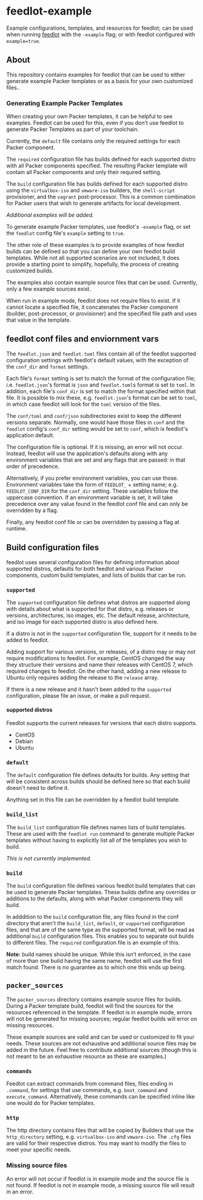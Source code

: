 # feedlot-example
Example configurations, templates, and resources for feedlot; can be used when running [feedlot](https://github.com/mohae/feedlot) with the `-example` flag; or with feedlot configured with `example=true`.

## About
This repository contains examples for feedlot that can be used to either generate example Packer templates or as a basis for your own customized files..

### Generating Example Packer Templates
When creating your own Packer templates, it can be helpful to see examples. Feedlot can be used for this, even if you don't use feedlot to generate Packer Templates as part of your toolchain.

Currently, the `default` file contains only the required settings for each Packer component.

The `required` configuration file has builds defined for each supported distro with all Packer components specified. The resulting Packer template will contain all Packer components and only their required setting.

The `build` configuration file has builds defined for each supported distro using the `virtualbox-iso` and `vmware-iso` builders, the `shell-script` provisioner, and the `vagrant` post-processor. This is a common combination for Packer users that wish to generate artifacts for local development.

_Additional examples will be added._

To generate example Packer templates, use feedlot's `-example` flag, or set the `feedlot` config file's `example` setting to `true`.

The other role of these examples is to provide examples of how feedlot builds can be defined so that you can define your own feedlot build templates. While not all supported scenarios are not included, it does provide a starting point to simplify, hopefully, the process of creating customized builds.

The examples also contain example source files that can be used. Currently, only a few example sources exist.

When run in example mode, feedlot does not require files to exist. If it cannot locate a specified file, it concatenates the Packer component (builder, post-processor, or provisioner) and the specified file path and uses that value in the template.

## feedlot conf files and enviornment vars
The `feedlot.json` and `feedlot.toml` files contain all of the feedlot supported configuration settings with feedlot's default values, with the exception of the `conf_dir` and `format` settings.

Each file's `format` setting is set to match the format of the configuration file; i.e. `feedlot.json`'s format is `json` and `feedlot.toml`s format is set to `toml`. In addition, each file's `conf_dir` is set to match the format specified within that file.  It is possible to mix these, e.g. `feedlot.json`'s format can be set to `toml`, in which case feedlot will look for the `toml` version of the files.

The `conf/toml` and `conf/json` subdirectories exist to keep the different versions separate. Normally, one would have those files in `conf` and the `feedlot` config's `conf_dir` setting would be set to `conf`, which is feedlot's application default.

The configuration file is optional. If it is missing, an error will not occur. Instead, feedlot will use the application's defaults along with any environment variables that are set and any flags that are passed: in that order of precedence.

Alternatively, if you prefer environment variables, you can use those. Environment variables take the form of `FEEDLOT_` + setting name; e.g. `FEEDLOT_CONF_DIR` for the `conf_dir` setting. These variables follow the uppercase convention. If an environment variable is set, it will take precedence over any value found in the feedlot conf file and can only be overridden by a flag.

Finally, any feedlot conf file or  can be overridden by passing a flag at runtime.

## Build configuration files
feedlot uses several configuration files for defining information about supported distros, defaults for both feedlot and various Packer components, custom build templates, and lists of builds that can be run.

### `supported`
The `supported` configuration file defines what distros are supported along with details about what is supported for that distro, e.g. releases or versions, architectures, iso images, etc. The default release, architecture, and iso image for each supported distro is also defined here.

If a distro is not in the `supported` configuration file, support for it needs to be added to feedlot.

Adding support for various versions, or releases, of a distro may or may not require modifications to feedlot. For example, CentOS changed the way they structure their versions and name their releases with CentOS 7, which required changes to feedlot. On the other hand, adding a new release to Ubuntu only requires adding the release to the `release` array.

If there is a new release and it hasn't been added to the `supported` configuration, please file an issue, or make a pull request.

#### supported distros
Feedlot supports the current releases for versions that each distro supports.

* CentOS
* Debian
* Ubuntu

### `default`
The `default` configuration file defines defaults for builds. Any setting that will be consistent across builds should be defined here so that each build doesn't need to define it.

Anything set in this file can be overridden by a feedlot build template.

### `build_list`
The `build_list` configuration file defines names lists of build templates. These are used with the `feedlot run` command to generate multiple Packer templates without having to explicitly list all of the templates you wish to build.

_This is not currently implemented._

### `build`
The `build` configuration file defines various feedlot build templates that can be used to generate Packer templates. These builds define any overrides or additions to the defaults, along with what Packer components they will build.

In adddition to the `build` configuration file, any files found in the conf directory that aren't the `build_list`, `default`, or `supported` configuration files, and that are of the same type as the supported format, will be read as additional `build` configuration files. This enables you to separate out builds to different files. The `required` configuration file is an example of this.

__Note:__ build names should be unique. While this isn't enforced, in the case of more than one build having the same name, feedlot will use the first match found. There is no guarantee as to which one this ends up being.

## `packer_sources`
The `packer_sources` directory contains example source files for builds. During a Packer template build, feedlot will find the sources for the resources referenced in the template. If feedlot is in example mode, errors will not be generated for missing sources; regular feedlot builds will error on missing resources.

These example sources are valid and can be used or customized to fit your needs. These sources are not exhaustive and additional source files may be added in the future. Feel free to contribute additional sources (though this is not meant to be an exhaustive resource as these are examples.)

### `commands`
Feedlot can extract commands from command files, files ending in `.command`, for settings that use commands, e.g. `boot_command` and `execute_command`. Alternatively, these commands can be specified inline like one would do for Packer templates.

### `http`
The http directory contains files that will be copied by Builders that use the `http_directory` setting, e.g. `virtualbox-iso` and `vmware-iso`.  The `.cfg` files are valid for their respective distros. You may want to modify the files to meet your specific needs.

### Missing source files
An error will not occur if feedlot is in example mode and the source file is not found. If feedlot is not in example mode, a missing source file will result in an error.

